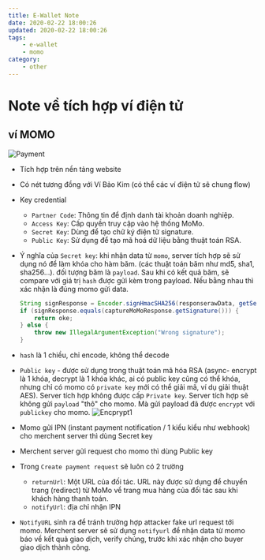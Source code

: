 ```yaml
---
title: E-Wallet Note
date: 2020-02-22 18:00:26
updated: 2020-02-22 18:00:26
tags:
    - e-wallet
    - momo
category: 
    - other
---
```


# Note về tích hợp ví điện tử
## ví MOMO
![Payment](https://tungexplorer.s3.ap-southeast-1.amazonaws.com/payment/momo-payment-flow.jpg)
- Tích hợp trên nền tảng website
- Có nét tương đồng với Ví Bảo Kim (có thể các ví điện tử sẽ chung flow)
- Key credential
    - `Partner Code`: Thông tin để định danh tài khoản doanh nghiệp.
    - `Access Key`: Cấp quyền truy cập vào hệ thống MoMo.
    - `Secret Key`: Dùng để tạo chữ ký điện tử signature.
    - `Public Key`: Sử dụng để tạo mã hoá dữ liệu bằng thuật toán RSA.
- Ý nghĩa của `Secret key`: khi nhận data từ `momo`, server tích hợp sẽ sử dụng nó để làm khóa cho hàm băm. (các thuật toán băm như md5, sha1, sha256...). đối tượng băm là `payload`. Sau khi có kết quả băm, sẽ compare với giá trị `hash` được gửi kèm trong payload. Nếu bằng nhau thì xác nhận là đúng momo gửi data.
 
    ```java
    String signResponse = Encoder.signHmacSHA256(responserawData, getSecretKey());
    if (signResponse.equals(captureMoMoResponse.getSignature())) {
        return oke;
    } else {
        throw new IllegalArgumentException("Wrong signature");
    }
    ```
- `hash` là 1 chiều, chỉ encode, không thể decode
- `Public key` - được sử dụng trong thuật toán mã hóa RSA (async- encrypt là 1 khóa, decrypt là 1 khóa khác, ai có public key cũng có thể khóa, nhưng chỉ có momo có `private key` mới có thể giải mã, ví dụ giải thuật AES). Server tích hợp không được cấp `Private key`. Server tích hợp sẽ không gửi `payload` "thô" cho momo. Mà gửi payload đã được `encrypt` với `publickey` cho momo. 
    ![Encprypt1](https://tungexplorer.s3.ap-southeast-1.amazonaws.com/payment/momo-encrypt-1.JPG)

- Momo gửi IPN (instant payment notification / 1 kiểu kiểu như webhook) cho merchent server thì dùng Secret key
- Merchent server gửi request cho momo thì dùng Public key
- Trong `Create payment request` sẽ luôn có 2 trường
    - `returnUrl`: Một URL của đối tác. URL này được sử dụng để chuyển trang (redirect) từ MoMo về trang mua hàng của đối tác sau khi khách hàng thanh toán.
    - `notifyUrl`: địa chỉ nhận IPN
- `NotifyURL` sinh ra để tránh trường hợp attacker fake url request tới momo. Merchent server sẽ sử dụng `notifyurl` để nhận data từ momo báo về kết quả giao dịch, verify chúng, trước khi xác nhận cho buyer giao dịch thành công.